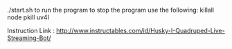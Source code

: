 ./start.sh to run the program
to stop the program use the following:
killall node
pkill uv4l

Instruction Link : http://www.instructables.com/id/Husky-I-Quadruped-Live-Streaming-Bot/
